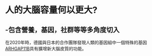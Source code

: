 # 人的大腦容量何以更大?
## -包含營養，基因，社群等等多角度切入
在2020年時，德國與日本的合作團隊發現人類的基因組中一個特殊的基因[ARHGAP11B](https://www.science.org/doi/10.1126/science.abb2401)具有擴增新大腦皮質的功能。